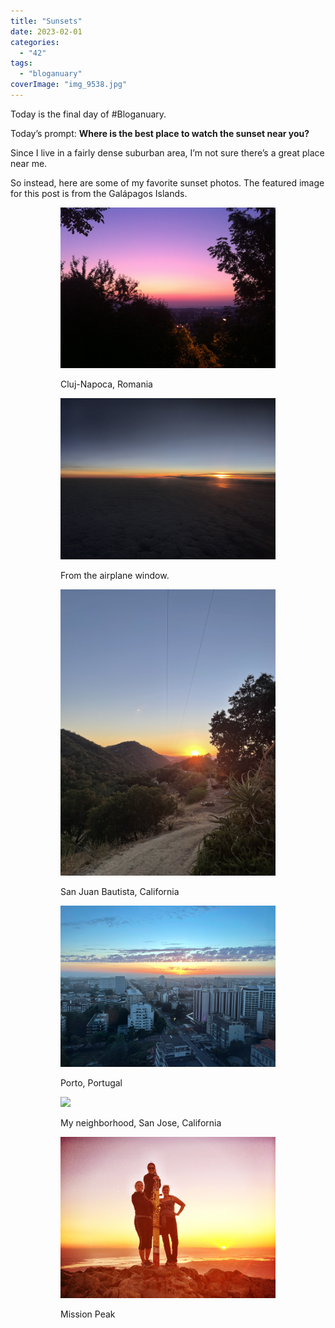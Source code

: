 ```yaml
---
title: "Sunsets"
date: 2023-02-01
categories: 
  - "42"
tags: 
  - "bloganuary"
coverImage: "img_9538.jpg"
---
```


Today is the final day of #Bloganuary.

Today’s prompt: **Where is the best place to watch the sunset near you?**

Since I live in a fairly dense suburban area, I’m not sure there’s a great place near me.

So instead, here are some of my favorite sunset photos. The featured image for this post is from the Galápagos Islands.

<figure>

<figure>

![](images/img_1564.jpg)

<figcaption>

Cluj-Napoca, Romania

</figcaption>

</figure>

<figure>

![](images/img_4014-1.jpg)

<figcaption>

From the airplane window.

</figcaption>

</figure>

<figure>

![](images/img_8190-1.jpg)

<figcaption>

San Juan Bautista, California

</figcaption>

</figure>

<figure>

![](images/d3eb5c63-fa15-4a57-9bcd-34bd97d51635-1.jpg)

<figcaption>

Porto, Portugal

</figcaption>

</figure>

<figure>

![](images/img_1580-1.jpg)

<figcaption>

My neighborhood, San Jose, California

</figcaption>

</figure>

<figure>

![](images/img_3649-1.jpg)

<figcaption>

Mission Peak

</figcaption>

</figure>

</figure>
